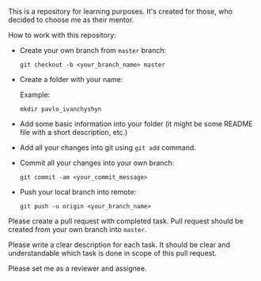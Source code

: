 This is a repository for learning purposes.
It's created for those, who decided to choose me as their mentor.

How to work with this repository:

  - Create your own branch from `master` branch:

        git checkout -b <your_branch_name> master

  - Create a folder with your name:

    Example:

        mkdir pavlo_ivanchyshyn

  - Add some basic information into your folder (it might be some README file
    with a short description, etc.)

  - Add all your changes into git using `git add` command.

  - Commit all your changes into your own branch:

        git commit -am <your_commit_message>

  - Push your local branch into remote:

        git push -u origin <your_branch_name>

Please create a pull request with completed task.
Pull request should be created from your own branch into `master`.

Please write a clear description for each task.
It should be clear and understandable which task is done in scope of this
pull request.

Please set me as a reviewer and assignee.
